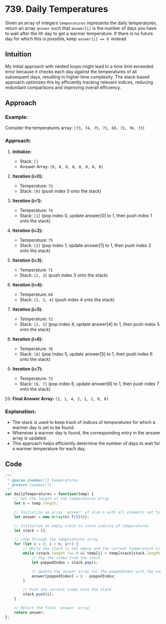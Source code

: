 # 739. Daily Temperatures

Given an array of integers `temperatures` represents the daily temperatures, return an array `answer` such that `answer[i]` is the number of days you have to wait after the ith day to get a warmer temperature. If there is no future day for which this is possible, keep `answer[i] == 0 `instead.

## Intuition
My initial approach with nested loops might lead to a time limit exceeded error because it checks each day against the temperatures of all subsequent days, resulting in higher time complexity. The stack-based approach optimizes this by efficiently tracking relevant indices, reducing redundant comparisons and improving overall efficiency.

## Approach


### Example:
Consider the temperatures array: `[73, 74, 75, 71, 69, 72, 76, 73]`

### Approach:

1. **Initialize:**
   - Stack: `[]`
   - Answer Array: `[0, 0, 0, 0, 0, 0, 0, 0]`

2. **Iteration (i=0):**
   - Temperature: `73`
   - Stack: `[0]` (push index 0 onto the stack)

3. **Iteration (i=1):**
   - Temperature: `74`
   - Stack: `[1]` (pop index 0, update answer[0] to 1, then push index 1 onto the stack)

4. **Iteration (i=2):**
   - Temperature: `75`
   - Stack: `[2]` (pop index 1, update answer[1] to 1, then push index 2 onto the stack)

5. **Iteration (i=3):**
   - Temperature: `71`
   - Stack: `[2, 3]` (push index 3 onto the stack)

6. **Iteration (i=4):**
   - Temperature: `69`
   - Stack: `[2, 3, 4]` (push index 4 onto the stack)

7. **Iteration (i=5):**
   - Temperature: `72`
   - Stack: `[2, 3]` (pop index 4, update answer[4] to 1, then push index 5 onto the stack)

8. **Iteration (i=6):**
   - Temperature: `76`
   - Stack: `[6]` (pop index 5, update answer[5] to 1, then push index 6 onto the stack)

9. **Iteration (i=7):**
   - Temperature: `73`
   - Stack: `[6, 7]` (pop index 6, update answer[6] to 1, then push index 7 onto the stack)

10. **Final Answer Array:** `[1, 1, 4, 2, 1, 1, 0, 0]`

### Explanation:
- The stack is used to keep track of indices of temperatures for which a warmer day is yet to be found.
- Whenever a warmer day is found, the corresponding entry in the answer array is updated.
- This approach helps efficiently determine the number of days to wait for a warmer temperature for each day.

## Code
```javascript
/**
 * @param {number[]} temperatures
 * @return {number[]}
 */
var dailyTemperatures = function(temp) {
    // Get the length of the temperatures array
    let n = temp.length;

    // Initialize an array 'answer' of size n with all elements set to 0
    let answer = new Array(n).fill(0);

    // Initialize an empty stack to store indices of temperatures
    let stack = [];

    // Loop through the temperatures array
    for (let i = 0; i < n; i++) {
        // While the stack is not empty and the current temperature is greater than the temperature at the top of the stack
        while (stack.length !== 0 && temp[i] > temp[stack[stack.length - 1]]) {
            // Pop the index from the stack
            let poppedIndex = stack.pop();

            // Update the answer array for the poppedIndex with the number of days until a warmer temperature
            answer[poppedIndex] = i - poppedIndex;
        }

        // Push the current index onto the stack
        stack.push(i);
    }

    // Return the final 'answer' array
    return answer;
};
```
